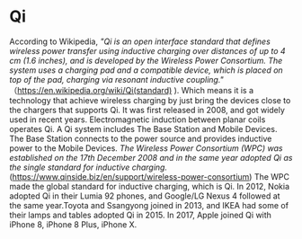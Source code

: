 # Qi

According to Wikipedia, *"Qi is an open interface standard that defines wireless power transfer using inductive charging over distances of up to 4 cm (1.6 inches), and is developed by the Wireless Power Consortium. The system uses a charging pad and a compatible device, which is placed on top of the pad, charging via resonant inductive coupling."* （https://en.wikipedia.org/wiki/Qi(standard) ). Which means it is a technology that achieve wireless charging by just bring the devices close to the chargers that supports Qi. It was first released in 2008, and got widely used in recent years. Electromagnetic induction between planar coils operates Qi. A Qi system includes The Base Station and Mobile Devices. The Base Station connects to the power source and provides inductive power to the Mobile Devices. *The Wireless Power Consortium (WPC) was established on the 17th December 2008 and in the same year adopted Qi as the single standard for inductive charging.*(https://www.qinside.biz/en/support/wireless-power-consortium) The WPC made the global standard for inductive charging, which is Qi. In 2012, Nokia adopted Qi in their Lumia 92 phones, and Google/LG Nexus 4 followed at the same year.Toyota and Ssangyong joined in 2013, and IKEA had some of their lamps and tables adopted Qi in 2015. In 2017, Apple joined Qi with iPhone 8, iPhone 8 Plus, iPhone X.
